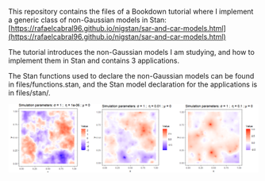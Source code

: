 
This repository contains the files of a Bookdown tutorial where I implement a generic class of non-Gaussian models in Stan: [https://rafaelcabral96.github.io/nigstan/sar-and-car-models.html](https://rafaelcabral96.github.io/nigstan/sar-and-car-models.html)

The tutorial introduces the non-Gaussian models I am studying, and how to implement them in Stan and contains 3 applications.

The Stan functions used to declare the non-Gaussian models can be found in files/functions.stan, and the Stan model declaration for the applications is in files/stan/.


![](files/images/sim3.png)
